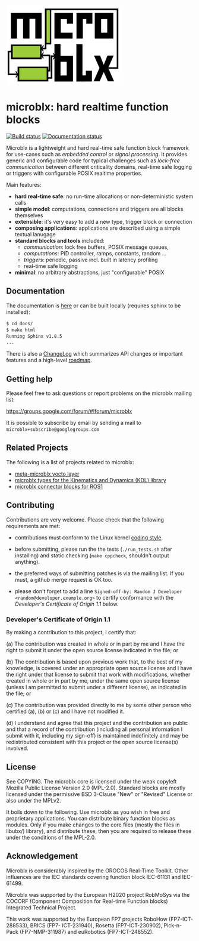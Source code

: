 ![microblx logo](/docs/user/_static/microblx-logo.png)

microblx: hard realtime function blocks
=======================================

[![Build status](https://travis-ci.org/kmarkus/microblx.svg?branch=master)](https://travis-ci.org/kmarkus/microblx)
[![Documentation status](https://readthedocs.org/projects/microblx/badge/?version=latest)](http://microblx.readthedocs.io/?badge=latest)

Microblx is a lightweight and hard real-time safe function block
framework for use-cases such as *embedded control* or *signal
processing*. It provides generic and configurable code for typical
challenges such as *lock-free communication* between different
criticality domains, real-time safe logging or triggers with
configurable POSIX realtime properties.

Main features:

- **hard real-time safe**: no run-time allocations or non-deterministic system calls
- **simple model**: computations, connections and triggers are all blocks themselves
- **extensible**: it's very easy to add a new type, trigger block or connection
- **composing applications**: applications are described using a simple textual lanugage
- **standard blocks and tools** included:
  - *communication*: lock free buffers, POSIX message queues,
  - *computations*: PID controller, ramps, constants, random ...
  - *triggers*: periodic, passive incl. built in latency profiling
  - real-time safe logging
- **minimal**: no arbitrary abstractions, just "configurable" POSIX

Documentation
-------------

The documentation is [here](https://microblx.readthedocs.io) or can be
built locally (requires sphinx to be installed):

```bash
$ cd docs/
$ make html
Running Sphinx v1.8.5
...
```

There is also a [ChangeLog](/ChangeLog.md) which summarizes API
changes or important features and a high-level
[roadmap](/docs/dev/roadmap.md).

Getting help
------------

Please feel free to ask questions or report problems on the microblx
mailing list:

<https://groups.google.com/forum/#!forum/microblx>

It is possible to subscribe by email by sending a mail to
`microblx+subscribe@googlegroups.com`

Related Projects
----------------

The following is a list of projects related to microblx:

- [meta-microblx yocto layer](https://github.com/kmarkus/meta-microblx)
- [microblx types for the Kinematics and Dynamics (KDL) library](https://github.com/kmarkus/microblx-kdl-types)
- [microblx connector blocks for ROS1](https://github.com/kmarkus/microblx-ros)

Contributing
------------

Contributions are very welcome. Please check that the following
requirements are met:

- contributions must conform to the Linux kernel [coding
  style](https://www.kernel.org/doc/html/latest/process/coding-style.html).

- before submitting, please run the the tests (`./run_tests.sh` after
  installing) and static checking (`make cppcheck`, shouldn't output
  anything).

- the preferred ways of submitting patches is via the mailing list. If
  you must, a github merge request is OK too.

- please don't forget to add a line
  `Signed-off-by: Random J Developer <random@developer.example.org>`
  to certify conformance with the *Developer's Certificate of Origin
  1.1* below.

### Developer's Certificate of Origin 1.1

By making a contribution to this project, I certify that:

(a) The contribution was created in whole or in part by me and I
    have the right to submit it under the open source license
    indicated in the file; or

(b) The contribution is based upon previous work that, to the best
    of my knowledge, is covered under an appropriate open source
    license and I have the right under that license to submit that
    work with modifications, whether created in whole or in part
    by me, under the same open source license (unless I am
    permitted to submit under a different license), as indicated
    in the file; or

(c) The contribution was provided directly to me by some other
    person who certified (a), (b) or (c) and I have not modified
    it.

(d) I understand and agree that this project and the contribution
    are public and that a record of the contribution (including all
    personal information I submit with it, including my sign-off) is
    maintained indefinitely and may be redistributed consistent with
    this project or the open source license(s) involved.

License
-------

See COPYING. The microblx core is licensed under the weak copyleft
Mozilla Public License Version 2.0 (MPL-2.0). Standard blocks are
mostly licensed under the permissive BSD 3-Clause "New" or "Revised"
License or also under the MPLv2.

It boils down to the following. Use microblx as you wish in free and
proprietary applications. You can distribute binary function blocks as
modules. Only if you make changes to the core files (mostly the files
in libubx/) library), and distribute these, then you are required to
release these under the conditions of the MPL-2.0.

Acknowledgement
---------------

Microblx is considerably inspired by the OROCOS Real-Time
Toolkit. Other influences are the IEC standards covering function
block IEC-61131 and IEC-61499.

Microblx was supported by the European H2020 project RobMoSys via the
COCORF (Component Composition for Real-time Function blocks)
Integrated Technical Project.

This work was supported by the European FP7 projects RoboHow
(FP7-ICT-288533), BRICS (FP7- ICT-231940), Rosetta (FP7-ICT-230902),
Pick-n-Pack (FP7-NMP-311987) and euRobotics (FP7-ICT-248552).
